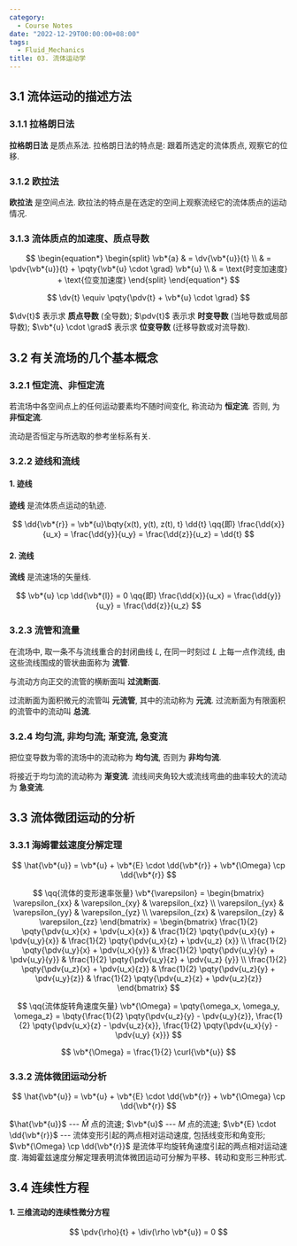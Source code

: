 ```yaml
---
category:
  - Course Notes
date: "2022-12-29T00:00:00+08:00"
tags:
  - Fluid_Mechanics
title: 03. 流体运动学
---
```


## 3.1 流体运动的描述方法

### 3.1.1 拉格朗日法

**拉格朗日法** 是质点系法. 拉格朗日法的特点是: 跟着所选定的流体质点, 观察它的位移.

### 3.1.2 欧拉法

**欧拉法** 是空间点法. 欧拉法的特点是在选定的空间上观察流经它的流体质点的运动情况.

### 3.1.3 流体质点的加速度、质点导数

$$
\begin{equation*}
  \begin{split}
    \vb*{a}
     & = \dv{\vb*{u}}{t}                                       \\
     & = \pdv{\vb*{u}}{t} + \pqty{\vb*{u} \cdot \grad} \vb*{u} \\
     & = \text{时变加速度} + \text{位变加速度}
  \end{split}
\end{equation*}
$$

$$
\dv{t} \equiv \pqty{\pdv{t} + \vb*{u} \cdot \grad}
$$

$\dv{t}$ 表示求 **质点导数** (全导数); $\pdv{t}$ 表示求 **时变导数** (当地导数或局部导数); $\vb*{u} \cdot \grad$ 表示求 **位变导数** (迁移导数或对流导数).

## 3.2 有关流场的几个基本概念

### 3.2.1 恒定流、非恒定流

若流场中各空间点上的任何运动要素均不随时间变化, 称流动为 **恒定流**. 否则, 为 **非恒定流**.

流动是否恒定与所选取的参考坐标系有关.

### 3.2.2 迹线和流线

#### 1. 迹线

**迹线** 是流体质点运动的轨迹.

$$
\dd{\vb*{r}} = \vb*{u}\bqty{x(t), y(t), z(t), t} \dd{t}
\qq{即}
\frac{\dd{x}}{u_x} = \frac{\dd{y}}{u_y} = \frac{\dd{z}}{u_z} = \dd{t}
$$

#### 2. 流线

**流线** 是流速场的矢量线.

$$
\vb*{u} \cp \dd{\vb*{l}} = 0
\qq{即}
\frac{\dd{x}}{u_x} = \frac{\dd{y}}{u_y} = \frac{\dd{z}}{u_z}
$$

### 3.2.3 流管和流量

在流场中, 取一条不与流线重合的封闭曲线 $L$, 在同一时刻过 $L$ 上每一点作流线, 由这些流线围成的管状曲面称为 **流管**.

与流动方向正交的流管的横断面叫 **过流断面**.

过流断面为面积微元的流管叫 **元流管**, 其中的流动称为 **元流**. 过流断面为有限面积的流管中的流动叫 **总流**.

### 3.2.4 均匀流, 非均匀流; 渐变流, 急变流

把位变导数为零的流场中的流动称为 **均匀流**, 否则为 **非均匀流**.

将接近于均匀流的流动称为 **渐变流**. 流线间夹角较大或流线弯曲的曲率较大的流动为 **急变流**.

## 3.3 流体微团运动的分析

### 3.3.1 海姆霍兹速度分解定理

$$
\hat{\vb*{u}} = \vb*{u} + \vb*{E} \cdot \dd{\vb*{r}} + \vb*{\Omega} \cp \dd{\vb*{r}}
$$

$$
\qq{流体的变形速率张量}
\vb*{\varepsilon}
= \begin{bmatrix}
    \varepsilon_{xx} & \varepsilon_{xy} & \varepsilon_{xz} \\
    \varepsilon_{yx} & \varepsilon_{yy} & \varepsilon_{yz} \\
    \varepsilon_{zx} & \varepsilon_{zy} & \varepsilon_{zz}
  \end{bmatrix}
= \begin{bmatrix}
    \frac{1}{2} \pqty{\pdv{u_x}{x} + \pdv{u_x}{x}} & \frac{1}{2} \pqty{\pdv{u_x}{y} + \pdv{u_y}{x}} & \frac{1}{2} \pqty{\pdv{u_x}{z} + \pdv{u_z}
{x}} \\
    \frac{1}{2} \pqty{\pdv{u_y}{x} + \pdv{u_x}{y}} & \frac{1}{2} \pqty{\pdv{u_y}{y} + \pdv{u_y}{y}} & \frac{1}{2} \pqty{\pdv{u_y}{z} + \pdv{u_z}
{y}} \\
    \frac{1}{2} \pqty{\pdv{u_z}{x} + \pdv{u_x}{z}} & \frac{1}{2} \pqty{\pdv{u_z}{y} + \pdv{u_y}{z}} & \frac{1}{2} \pqty{\pdv{u_z}{z} + \pdv{u_z}{z}}
  \end{bmatrix}
$$

$$
\qq{流体旋转角速度矢量}
\vb*{\Omega}
= \pqty{\omega_x, \omega_y, \omega_z}
= \bqty{\frac{1}{2} \pqty{\pdv{u_z}{y} - \pdv{u_y}{z}}, \frac{1}{2} \pqty{\pdv{u_x}{z} - \pdv{u_z}{x}}, \frac{1}{2} \pqty{\pdv{u_x}{y} - \pdv{u_y}
{x}}}
$$

$$
\vb*{\Omega} = \frac{1}{2} \curl{\vb*{u}}
$$

### 3.3.2 流体微团运动分析

$$
\hat{\vb*{u}} = \vb*{u} + \vb*{E} \cdot \dd{\vb*{r}} + \vb*{\Omega} \cp \dd{\vb*{r}}
$$

$\hat{\vb*{u}}$ --- $\hat{M}$ 点的流速; $\vb*{u}$ --- $M$ 点的流速; $\vb*{E} \cdot \dd{\vb*{r}}$ --- 流体变形引起的两点相对运动速度, 包括线变形和角变形; $\vb*{\Omega} \cp \dd{\vb*{r}}$ 是流体平均旋转角速度引起的两点相对运动速度. 海姆霍兹速度分解定理表明流体微团运动可分解为平移、转动和变形三种形式.

## 3.4 连续性方程

#### 1. 三维流动的连续性微分方程

$$
\pdv{\rho}{t} + \div(\rho \vb*{u}) = 0
$$
